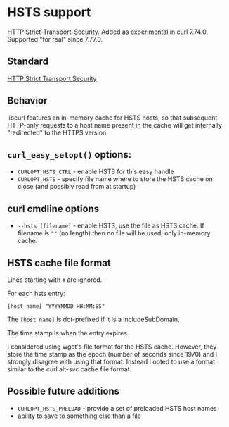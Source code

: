 # HSTS support

HTTP Strict-Transport-Security. Added as experimental in curl
7.74.0. Supported "for real" since 7.77.0.

## Standard

[HTTP Strict Transport Security](https://datatracker.ietf.org/doc/html/rfc6797)

## Behavior

libcurl features an in-memory cache for HSTS hosts, so that subsequent
HTTP-only requests to a host name present in the cache will get internally
"redirected" to the HTTPS version.

## `curl_easy_setopt()` options:

 - `CURLOPT_HSTS_CTRL` - enable HSTS for this easy handle
 - `CURLOPT_HSTS` - specify file name where to store the HSTS cache on close
  (and possibly read from at startup)

## curl cmdline options

 - `--hsts [filename]` - enable HSTS, use the file as HSTS cache. If filename
   is `""` (no length) then no file will be used, only in-memory cache.

## HSTS cache file format

Lines starting with `#` are ignored.

For each hsts entry:

    [host name] "YYYYMMDD HH:MM:SS"

The `[host name]` is dot-prefixed if it is a includeSubDomain.

The time stamp is when the entry expires.

I considered using wget's file format for the HSTS cache. However, they store the time stamp as the epoch (number of seconds since 1970) and I strongly disagree with using that format. Instead I opted to use a format similar to the curl alt-svc cache file format.

## Possible future additions

 - `CURLOPT_HSTS_PRELOAD` - provide a set of preloaded HSTS host names
 - ability to save to something else than a file
